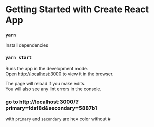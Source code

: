 # Getting Started with Create React App

### `yarn`

Install dependencies

### `yarn start`

Runs the app in the development mode.\
Open [http://localhost:3000](http://localhost:3000) to view it in the browser.

The page will reload if you make edits.\
You will also see any lint errors in the console.

### go to http://localhost:3000/?primary=fdaf8d&secondary=5887b1

with `primary` and `secondary` are hex color without #